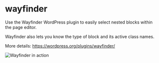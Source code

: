 # wayfinder
Use the Wayfinder WordPress plugin to easily select nested blocks within the page editor. 

Wayfinder also lets you know the type of block and its active class names.

More details: https://wordpress.org/plugins/wayfinder/
&nbsp;

![Wayfinder in action](https://ps.w.org/wayfinder/assets/screenshot-1.gif)
